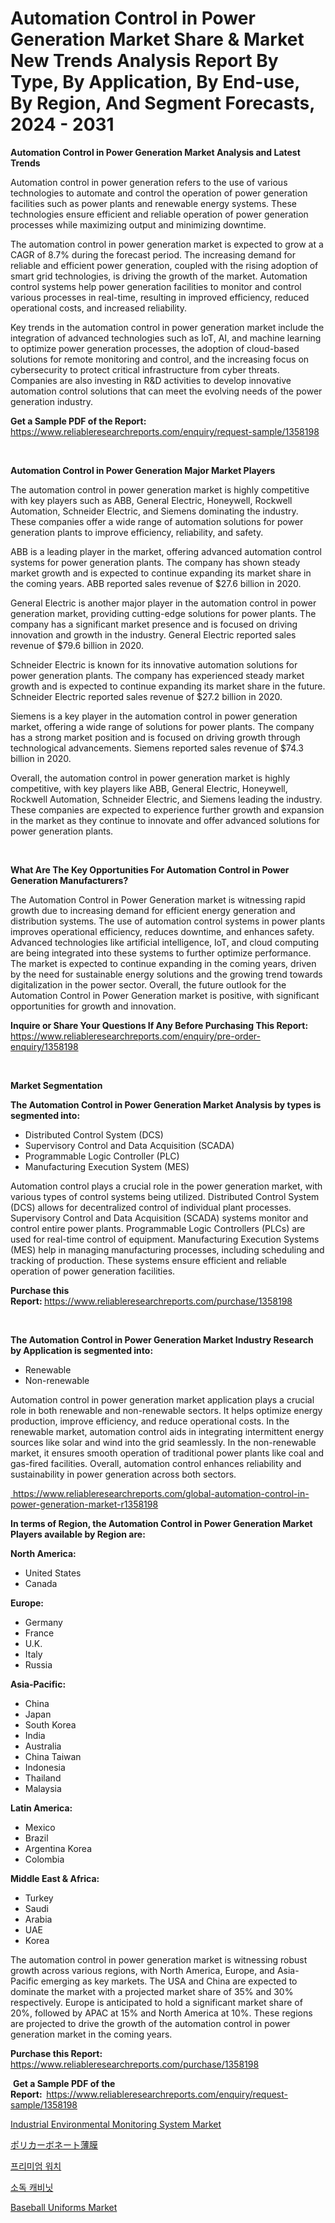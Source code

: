 <p><h1>Automation Control in Power Generation Market Share & Market New Trends Analysis Report By Type, By Application, By End-use, By Region, And Segment Forecasts, 2024 - 2031</h1></p><p><strong>Automation Control in Power Generation Market Analysis and Latest Trends</strong></p>
<p><p>Automation control in power generation refers to the use of various technologies to automate and control the operation of power generation facilities such as power plants and renewable energy systems. These technologies ensure efficient and reliable operation of power generation processes while maximizing output and minimizing downtime.</p><p>The automation control in power generation market is expected to grow at a CAGR of 8.7% during the forecast period. The increasing demand for reliable and efficient power generation, coupled with the rising adoption of smart grid technologies, is driving the growth of the market. Automation control systems help power generation facilities to monitor and control various processes in real-time, resulting in improved efficiency, reduced operational costs, and increased reliability.</p><p>Key trends in the automation control in power generation market include the integration of advanced technologies such as IoT, AI, and machine learning to optimize power generation processes, the adoption of cloud-based solutions for remote monitoring and control, and the increasing focus on cybersecurity to protect critical infrastructure from cyber threats. Companies are also investing in R&D activities to develop innovative automation control solutions that can meet the evolving needs of the power generation industry.</p></p>
<p><strong>Get a Sample PDF of the Report:&nbsp;</strong> <a href="https://www.reliableresearchreports.com/enquiry/request-sample/1358198">https://www.reliableresearchreports.com/enquiry/request-sample/1358198</a></p>
<p>&nbsp;</p>
<p><strong>Automation Control in Power Generation Major Market Players</strong></p>
<p><p>The automation control in power generation market is highly competitive with key players such as ABB, General Electric, Honeywell, Rockwell Automation, Schneider Electric, and Siemens dominating the industry. These companies offer a wide range of automation solutions for power generation plants to improve efficiency, reliability, and safety.</p><p>ABB is a leading player in the market, offering advanced automation control systems for power generation plants. The company has shown steady market growth and is expected to continue expanding its market share in the coming years. ABB reported sales revenue of $27.6 billion in 2020.</p><p>General Electric is another major player in the automation control in power generation market, providing cutting-edge solutions for power plants. The company has a significant market presence and is focused on driving innovation and growth in the industry. General Electric reported sales revenue of $79.6 billion in 2020.</p><p>Schneider Electric is known for its innovative automation solutions for power generation plants. The company has experienced steady market growth and is expected to continue expanding its market share in the future. Schneider Electric reported sales revenue of $27.2 billion in 2020.</p><p>Siemens is a key player in the automation control in power generation market, offering a wide range of solutions for power plants. The company has a strong market position and is focused on driving growth through technological advancements. Siemens reported sales revenue of $74.3 billion in 2020.</p><p>Overall, the automation control in power generation market is highly competitive, with key players like ABB, General Electric, Honeywell, Rockwell Automation, Schneider Electric, and Siemens leading the industry. These companies are expected to experience further growth and expansion in the market as they continue to innovate and offer advanced solutions for power generation plants.</p></p>
<p>&nbsp;</p>
<p><strong>What Are The Key Opportunities For Automation Control in Power Generation Manufacturers?</strong></p>
<p><p>The Automation Control in Power Generation market is witnessing rapid growth due to increasing demand for efficient energy generation and distribution systems. The use of automation control systems in power plants improves operational efficiency, reduces downtime, and enhances safety. Advanced technologies like artificial intelligence, IoT, and cloud computing are being integrated into these systems to further optimize performance. The market is expected to continue expanding in the coming years, driven by the need for sustainable energy solutions and the growing trend towards digitalization in the power sector. Overall, the future outlook for the Automation Control in Power Generation market is positive, with significant opportunities for growth and innovation.</p></p>
<p><strong>Inquire or Share Your Questions If Any Before Purchasing This Report:</strong> <a href="https://www.reliableresearchreports.com/enquiry/pre-order-enquiry/1358198">https://www.reliableresearchreports.com/enquiry/pre-order-enquiry/1358198</a></p>
<p>&nbsp;</p>
<p><strong>Market Segmentation</strong></p>
<p><strong>The Automation Control in Power Generation Market Analysis by types is segmented into:</strong></p>
<p><ul><li>Distributed Control System (DCS)</li><li>Supervisory Control and Data Acquisition (SCADA)</li><li>Programmable Logic Controller (PLC)</li><li>Manufacturing Execution System (MES)</li></ul></p>
<p><p>Automation control plays a crucial role in the power generation market, with various types of control systems being utilized. Distributed Control System (DCS) allows for decentralized control of individual plant processes. Supervisory Control and Data Acquisition (SCADA) systems monitor and control entire power plants. Programmable Logic Controllers (PLCs) are used for real-time control of equipment. Manufacturing Execution Systems (MES) help in managing manufacturing processes, including scheduling and tracking of production. These systems ensure efficient and reliable operation of power generation facilities.</p></p>
<p><strong>Purchase this Report:&nbsp;</strong><a href="https://www.reliableresearchreports.com/purchase/1358198">https://www.reliableresearchreports.com/purchase/1358198</a></p>
<p>&nbsp;</p>
<p><strong>The Automation Control in Power Generation Market Industry Research by Application is segmented into:</strong></p>
<p><ul><li>Renewable</li><li>Non-renewable</li></ul></p>
<p><p>Automation control in power generation market application plays a crucial role in both renewable and non-renewable sectors. It helps optimize energy production, improve efficiency, and reduce operational costs. In the renewable market, automation control aids in integrating intermittent energy sources like solar and wind into the grid seamlessly. In the non-renewable market, it ensures smooth operation of traditional power plants like coal and gas-fired facilities. Overall, automation control enhances reliability and sustainability in power generation across both sectors.</p></p>
<p><a href="https://www.reliableresearchreports.com/global-automation-control-in-power-generation-market-r1358198">&nbsp;https://www.reliableresearchreports.com/global-automation-control-in-power-generation-market-r1358198</a></p>
<p><strong>In terms of Region, the Automation Control in Power Generation Market Players available by Region are:</strong></p>
<p>
    <p> <strong> North America: </strong>
        <ul>
            <li>United States</li>
            <li>Canada</li>
        </ul>
        </p> 
    <p> <strong> Europe: </strong>
        <ul>
            <li>Germany</li>
            <li>France</li>
            <li>U.K.</li>
            <li>Italy</li>
            <li>Russia</li>
        </ul>
        </p> 
    <p> <strong> Asia-Pacific: </strong>
        <ul>
            <li>China</li>
            <li>Japan</li>
            <li>South Korea</li>
            <li>India</li>
            <li>Australia</li>
            <li>China Taiwan</li>
            <li>Indonesia</li>
            <li>Thailand</li>
            <li>Malaysia</li>
        </ul>
        </p> 
    <p> <strong> Latin America: </strong>
        <ul>
            <li>Mexico</li>
            <li>Brazil</li>
            <li>Argentina Korea</li>
            <li>Colombia</li>
        </ul>
        </p> 
    <p> <strong> Middle East & Africa: </strong>
        <ul>
            <li>Turkey</li>
            <li>Saudi</li>
            <li>Arabia</li>
            <li>UAE</li>
            <li>Korea</li>
        </ul>
    </p>
    </p>
<p><p>The automation control in power generation market is witnessing robust growth across various regions, with North America, Europe, and Asia-Pacific emerging as key markets. The USA and China are expected to dominate the market with a projected market share of 35% and 30% respectively. Europe is anticipated to hold a significant market share of 20%, followed by APAC at 15% and North America at 10%. These regions are projected to drive the growth of the automation control in power generation market in the coming years.</p></p>
<p><strong>Purchase this Report: </strong><a href="https://www.reliableresearchreports.com/purchase/1358198">https://www.reliableresearchreports.com/purchase/1358198</a></p>
<p>&nbsp;<strong>Get a Sample PDF of the Report:&nbsp;&nbsp;</strong><a href="https://www.reliableresearchreports.com/enquiry/request-sample/1358198">https://www.reliableresearchreports.com/enquiry/request-sample/1358198</a></p>
<p><strong></strong></p>
<p><p><a href="https://www.linkedin.com/pulse/industrial-environmental-monitoring-system-market-share-amp-6fk8f">Industrial Environmental Monitoring System Market</a></p><p><a href="https://github.com/Sophiaard2003/Market-Research-Report-List-1/blob/main/667817361590.md">ポリカーボネート薄膜</a></p><p><a href="https://github.com/kein8762/Market-Research-Report-List-1/blob/main/797724960602.md">프리미엄 워치</a></p><p><a href="https://medium.com/@ryderpfeffer/%EC%82%B4%EA%B7%A0-%EC%BA%90%EB%B9%84%EB%8B%9B-%EC%8B%9C%EC%9E%A5-%EA%B2%BD%EC%9F%81-%EB%B6%84%EC%84%9D-%EC%8B%9C%EC%9E%A5-%ED%8A%B8%EB%A0%8C%EB%93%9C-%EB%B0%8F-2031%EB%85%84%EA%B9%8C%EC%A7%80%EC%9D%98-%EC%98%88%EC%B8%A1-d1a958de6a73">소독 캐비닛</a></p><p><a href="https://issuu.com/reportprime-2/docs/baseball-uniforms-market-size-2030.pptx">Baseball Uniforms Market</a></p></p>